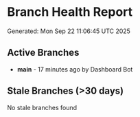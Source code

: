 # Branch Health Report
Generated: Mon Sep 22 11:06:45 UTC 2025

## Active Branches
- **main** - 17 minutes ago by Dashboard Bot

## Stale Branches (>30 days)
No stale branches found
